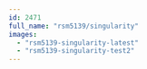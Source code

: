 ```yaml
---
id: 2471
full_name: "rsm5139/singularity"
images: 
  - "rsm5139-singularity-latest"
  - "rsm5139-singularity-test2"
---
```

